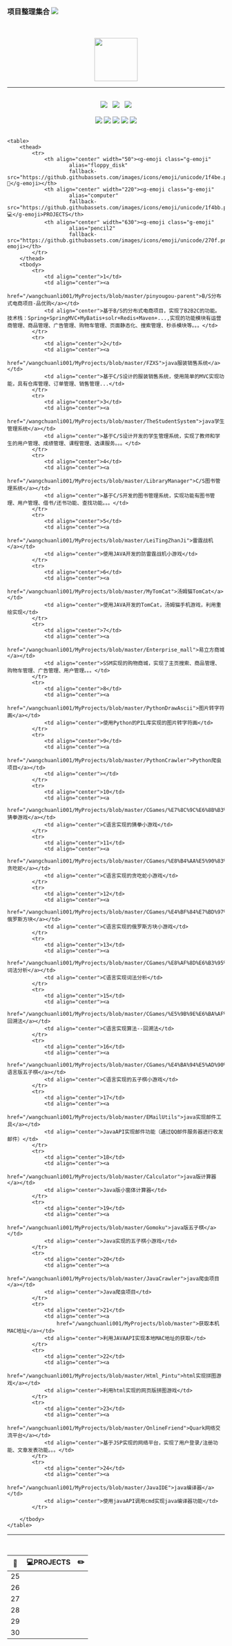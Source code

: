 ### 项目整理集合 <img src="_img/Ship.ico">
<br>
<br>
<div align="center">
	<img src="_img/touxiang.jpg" width="100" height="100">
<hr><br>
	<a href="#"><img src="_markdown/size-file.min.js.svg"></a>&nbsp;&nbsp;
	<a href="#"><img src="_markdown/issues.min.js.svg"></a>&nbsp;&nbsp;
	<a href="#"><img src="_markdown/license.min.js.svg"></a>
<br><br>
	<a href="#"><img src="_markdown/java.min.js.svg"></a>
	<a href="#"><img src="_markdown/python.min.js.svg"></a>
	<a href="#"><img src="_markdown/c.min.js.svg"></a>
	<a href="#"><img src="_markdown/javascript.min.js.svg"></a>
	<a href="#"><img src="_markdown/html.min.js.svg"></a>
</div>
<br>
<!--
<table>
	<thead>
		<tr>
			<th>:floppy_disk:</th>
			<th>:computer:PROJECTS</th>
			<th>:pencil2:</th>
		</tr>
	</thead>
</table>
-->

	<table>
		<thead>
			<tr>
				<th align="center" width="50"><g-emoji class="g-emoji"
						alias="floppy_disk"
						fallback-src="https://github.githubassets.com/images/icons/emoji/unicode/1f4be.png">💾</g-emoji></th>
				<th align="center" width="220"><g-emoji class="g-emoji"
						alias="computer"
						fallback-src="https://github.githubassets.com/images/icons/emoji/unicode/1f4bb.png">💻</g-emoji>PROJECTS</th>
				<th align="center" width="630"><g-emoji class="g-emoji"
						alias="pencil2"
						fallback-src="https://github.githubassets.com/images/icons/emoji/unicode/270f.png">✏️</g-emoji></th>
			</tr>
		</thead>
		<tbody>
			<tr>
				<td align="center">1</td>
				<td align="center"><a
					href="/wangchuanli001/MyProjects/blob/master/pinyougou-parent">B/S分布式电商项目-品优购</a></td>
				<td align="center">基于B/S的分布式电商项目，实现了B2B2C的功能。技术栈：Spring+SpringMVC+MyBatis+solr+Redis+Maven+...,实现的功能模块有运营商管理、商品管理、广告管理、购物车管理、页面静态化、搜索管理、秒杀模块等。。。</td>
			</tr>
			<tr>
				<td align="center">2</td>
				<td align="center"><a
					href="/wangchuanli001/MyProjects/blob/master/FZXS">java服装销售系统</a></td>
				<td align="center">基于C/S设计的服装销售系统，使用简单的MVC实现功能，具有仓库管理、订单管理、销售管理...</td>
			</tr>
			<tr>
				<td align="center">3</td>
				<td align="center"><a
					href="/wangchuanli001/MyProjects/blob/master/TheStudentSystem">java学生管理系统</a></td>
				<td align="center">基于C/S设计开发的学生管理系统，实现了教师和学生的用户管理、成绩管理、课程管理、选课服务。。。</td>
			</tr>
			<tr>
				<td align="center">4</td>
				<td align="center"><a
					href="/wangchuanli001/MyProjects/blob/master/LibraryManager">C/S图书管理系统</a></td>
				<td align="center">基于C/S开发的图书管理系统，实现功能有图书管理、用户管理、借书/还书功能、查找功能。。。</td>
			</tr>
			<tr>
				<td align="center">5</td>
				<td align="center"><a
					href="/wangchuanli001/MyProjects/blob/master/LeiTingZhanJi">雷霆战机</a></td>
				<td align="center">使用JAVA开发的防雷霆战机小游戏</td>
			</tr>
			<tr>
				<td align="center">6</td>
				<td align="center"><a
					href="/wangchuanli001/MyProjects/blob/master/MyTomCat">汤姆猫TomCat</a></td>
				<td align="center">使用JAVA开发的TomCat，汤姆猫手机游戏，利用重绘实现</td>
			</tr>
			<tr>
				<td align="center">7</td>
				<td align="center"><a
					href="/wangchuanli001/MyProjects/blob/master/Enterprise_mall">易立方商城</a></td>
				<td align="center">SSM实现的购物商城，实现了主页搜索、商品管理、购物车管理、广告管理、用户管理。。。</td>
			</tr>
			<tr>
				<td align="center">8</td>
				<td align="center"><a
					href="/wangchuanli001/MyProjects/blob/master/PythonDrawAscii">图片转字符画</a></td>
				<td align="center">使用Python的PIL库实现的图片转字符画</td>
			</tr>
			<tr>
				<td align="center">9</td>
				<td align="center"><a
					href="/wangchuanli001/MyProjects/blob/master/PythonCrawler">Python爬虫项目</a></td>
				<td align="center"></td>
			</tr>
			<tr>
				<td align="center">10</td>
				<td align="center"><a
					href="/wangchuanli001/MyProjects/blob/master/CGames/%E7%8C%9C%E6%8B%B3%E6%B8%B8%E6%88%8F.cpp">猜拳游戏</a></td>
				<td align="center">C语言实现的猜拳小游戏</td>
			</tr>
			<tr>
				<td align="center">11</td>
				<td align="center"><a
					href="/wangchuanli001/MyProjects/blob/master/CGames/%E8%B4%AA%E5%90%83%E8%9B%87.cpp">贪吃蛇</a></td>
				<td align="center">C语言实现的贪吃蛇小游戏</td>
			</tr>
			<tr>
				<td align="center">12</td>
				<td align="center"><a
					href="/wangchuanli001/MyProjects/blob/master/CGames/%E4%BF%84%E7%BD%97%E6%96%AF%E6%96%B9%E5%9D%97.cpp">俄罗斯方块</a></td>
				<td align="center">C语言实现的俄罗斯方块小游戏</td>
			</tr>
			<tr>
				<td align="center">13</td>
				<td align="center"><a
					href="/wangchuanli001/MyProjects/blob/master/CGames/%E8%AF%8D%E6%B3%95%E5%88%86%E6%9E%90.cpp">词法分析</a></td>
				<td align="center">C语言实现词法分析</td>
			</tr>
			<tr>
				<td align="center">15</td>
				<td align="center"><a
					href="/wangchuanli001/MyProjects/blob/master/CGames/%E5%9B%9E%E6%BA%AF%E6%B3%95.cpp">回溯法</a></td>
				<td align="center">C语言实现算法--回溯法</td>
			</tr>
			<tr>
				<td align="center">16</td>
				<td align="center"><a
					href="/wangchuanli001/MyProjects/blob/master/CGames/%E4%BA%94%E5%AD%90%E6%A3%8B.cpp">C语言版五子棋</a></td>
				<td align="center">C语言实现的五子棋小游戏</td>
			</tr>
			<tr>
				<td align="center">17</td>
				<td align="center"><a
					href="/wangchuanli001/MyProjects/blob/master/EMailUtils">java实现邮件工具</a></td>
				<td align="center">JavaAPI实现邮件功能（通过QQ邮件服务器进行收发邮件）</td>
			</tr>
			<tr>
				<td align="center">18</td>
				<td align="center"><a
					href="/wangchuanli001/MyProjects/blob/master/Calculator">java版计算器</a></td>
				<td align="center">Java版小窗体计算器</td>
			</tr>
			<tr>
				<td align="center">19</td>
				<td align="center"><a
					href="/wangchuanli001/MyProjects/blob/master/Gomoku">java版五子棋</a></td>
				<td align="center">Java实现的五子棋小游戏</td>
			</tr>
			<tr>
				<td align="center">20</td>
				<td align="center"><a
					href="/wangchuanli001/MyProjects/blob/master/JavaCrawler">java爬虫项目</a></td>
				<td align="center">Java爬虫项目</td>
			</tr>
			<tr>
				<td align="center">21</td>
				<td align="center"><a
					href="/wangchuanli001/MyProjects/blob/master">获取本机MAC地址</a></td>
				<td align="center">利用JAVAAPI实现本地MAC地址的获取</td>
			</tr>
			<tr>
				<td align="center">22</td>
				<td align="center"><a
					href="/wangchuanli001/MyProjects/blob/master/Html_Pintu">html实现拼图游戏</a></td>
				<td align="center">利用html实现的网页版拼图游戏</td>
			</tr>
			<tr>
				<td align="center">23</td>
				<td align="center"><a
					href="/wangchuanli001/MyProjects/blob/master/OnlineFriend">Quark网络交流平台</a></td>
				<td align="center">基于JSP实现的网络平台，实现了用户登录/注册功能、文章发表功能。。。</td>
			</tr>
			<tr>
				<td align="center">24</td>
				<td align="center"><a
					href="/wangchuanli001/MyProjects/blob/master/JavaIDE">java编译器</a></td>
				<td align="center">使用javaAPI调用cmd实现java编译器功能</td>
			</tr>

		</tbody>
	</table>
<hr>
<br>

| :floppy_disk: | :computer:PROJECTS | :pencil2: |
| :------: | :------: | :------:|
| 25 |  |  |
| 26 |  |  |
| 27 |  |  |
| 28 |  |  |
| 29 |  |  |
| 30 |  |  |
